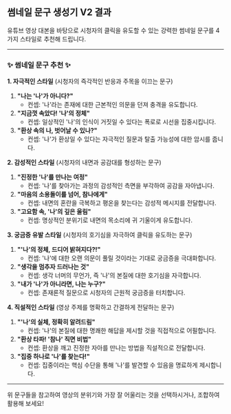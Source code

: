 ## 썸네일 문구 생성기 V2 결과

유튜브 영상 대본을 바탕으로 시청자의 클릭을 유도할 수 있는 강력한 썸네일 문구를 4가지 스타일로 추천해 드립니다.

---

### ✨ 썸네일 문구 추천 ✨

**1. 자극적인 스타일** (시청자의 즉각적인 반응과 주목을 이끄는 문구)

1.  **"나는 '나'가 아니다?"**
    * 컨셉: '나'라는 존재에 대한 근본적인 의문을 던져 충격을 유도합니다.
2.  **"지금껏 속았다! '나'의 정체"**
    * 컨셉: 일상적인 '나'의 인식이 거짓일 수 있다는 폭로로 시선을 집중시킵니다.
3.  **"환상 속의 나, 벗어날 수 있나?"**
    * 컨셉: '나'가 환상일 수 있다는 자극적인 질문과 탈출 가능성에 대한 암시를 줍니다.

**2. 감성적인 스타일** (시청자의 내면과 공감대를 형성하는 문구)

1.  **"진정한 '나'를 만나는 여정"**
    * 컨셉: '나'를 찾아가는 과정의 감성적인 측면을 부각하여 공감을 자아냅니다.
2.  **"마음의 소용돌이를 넘어, 참나에게"**
    * 컨셉: 내면의 혼란을 극복하고 평온을 찾는다는 감성적 메시지를 전달합니다.
3.  **"고요함 속, '나'의 깊은 울림"**
    * 컨셉: 명상적인 분위기로 내면의 목소리에 귀 기울이게 유도합니다.

**3. 궁금증 유발 스타일** (시청자의 호기심을 자극하여 클릭을 유도하는 문구)

1.  **"'나'의 정체, 드디어 밝혀지다?!"**
    * 컨셉: '나'에 대한 오랜 의문이 풀릴 것이라는 기대로 궁금증을 극대화합니다.
2.  **"생각을 멈추자 드러나는 것"**
    * 컨셉: 생각 너머의 무언가, 즉 '나'의 본질에 대한 호기심을 자극합니다.
3.  **"내가 '나'가 아니라면, 나는 누구?"**
    * 컨셉: 존재론적 질문으로 시청자의 근원적 궁금증을 터치합니다.

**4. 직설적인 스타일** (영상 주제를 명확하고 간결하게 전달하는 문구)

1.  **"'나'의 실체, 정확히 알려드림"**
    * 컨셉: '나'의 본질에 대한 명쾌한 해답을 제시할 것을 직접적으로 어필합니다.
2.  **"환상 타파! '참나' 직면 비법"**
    * 컨셉: 환상을 깨고 진정한 자아를 만나는 방법을 직설적으로 전달합니다.
3.  **"집중 하나로 '나'를 찾는다!"**
    * 컨셉: 집중이라는 핵심 수단을 통해 '나'를 발견할 수 있음을 명료하게 제시합니다.

---

위 문구들을 참고하여 영상의 분위기와 가장 잘 어울리는 것을 선택하시거나, 조합하여 활용해 보세요!